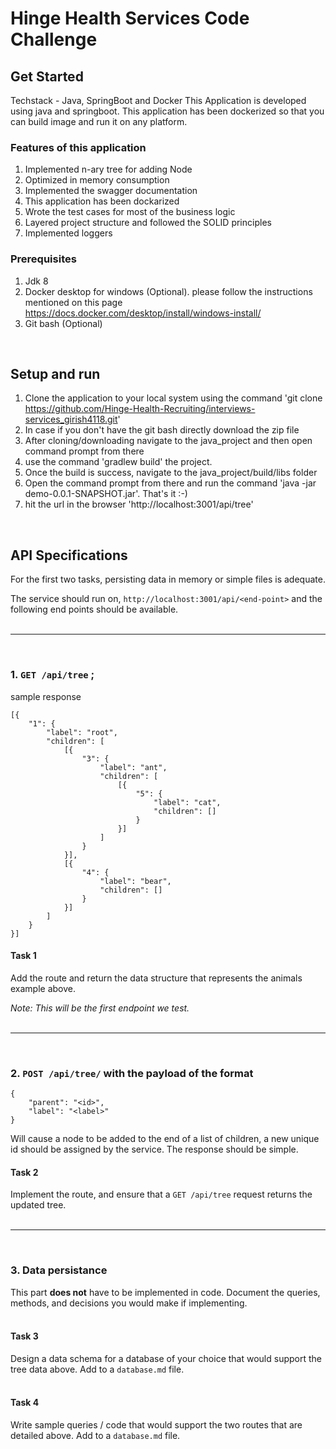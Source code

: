 # Hinge Health Services Code Challenge

## Get Started

Techstack - Java, SpringBoot and Docker
This Application is developed using java and springboot. This application has been dockerized so that you can build image and run it on any platform.
 

### Features of this application
1. Implemented n-ary tree for adding Node
2. Optimized in memory consumption
3. Implemented the swagger documentation
4. This application has been dockarized
5. Wrote the test cases for most of the business logic
6. Layered project structure and followed the SOLID principles
7. Implemented loggers

### Prerequisites
1. Jdk 8 
2. Docker desktop for windows (Optional). please follow the instructions mentioned on this page https://docs.docker.com/desktop/install/windows-install/
3. Git bash (Optional)

&nbsp;
## Setup and run

1. Clone the application to your local system using the command 'git clone https://github.com/Hinge-Health-Recruiting/interviews-services_girish4118.git'
2. In case if you don't have the git bash directly download the zip file
3. After cloning/downloading navigate to the java_project and then open command prompt from there
4. use the command 'gradlew build' the project.
5. Once the build is success, navigate to the java_project/build/libs folder
6. Open the command prompt from there and run the command 'java -jar demo-0.0.1-SNAPSHOT.jar'. That's it :-)
7. hit the url in the browser 'http://localhost:3001/api/tree'



&nbsp;
## API Specifications

For the first two tasks, persisting data in memory or simple files is adequate.

The service should run on, `http://localhost:3001/api/<end-point>` and the following end points should be available.
<br><br>

---
<br>

### 1. `GET /api/tree` ;

sample response

```
[{
	"1": {
		"label": "root",
		"children": [
			[{
				"3": {
					"label": "ant",
					"children": [
						[{
							"5": {
								"label": "cat",
								"children": []
							}
						}]
					]
				}
			}],
			[{
				"4": {
					"label": "bear",
					"children": []
				}
			}]
		]
	}
}]
```

#### Task 1

Add the route and return the data structure that represents the animals example above.

*Note: This will be the first endpoint we test.*
<br><br>

---
<br>

### 2. `POST /api/tree/` with the payload of the format

```
{
    "parent": "<id>",
    "label": "<label>"
}
```

Will cause a node to be added to the end of a list of children, a new unique id should be assigned by the service. The response should be simple.

#### Task 2

Implement the route, and ensure that a `GET /api/tree` request returns the updated tree.
<br><br>

---

<br>

### 3. Data persistance

This part __does not__ have to be implemented in code. Document the queries, methods, and decisions you would make if implementing. 
<br><br>

#### Task 3

Design a data schema for a database of your choice that would support the tree data above. Add to a `database.md` file.
<br><br>
#### Task 4

Write sample queries / code that would support the two routes that are detailed above. Add to a `database.md` file.
